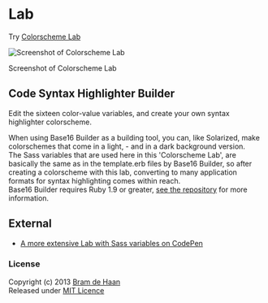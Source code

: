 # Lab

Try [Colorscheme Lab](http://atelierbram.github.io/syntax-highlighting/lab)     

![Screenshot of Colorscheme Lab](https://lh6.googleusercontent.com/-ZZiLu6PVYCc/UhT1RHORo3I/AAAAAAAAAnQ/bXsZ82HGwtI/s800/screenshot_colorscheme-lab_640x480.png)

Screenshot of Colorscheme Lab

## Code Syntax Highlighter Builder      
Edit the sixteen color-value variables, and create your own syntax highlighter colorscheme.   

When using Base16 Builder as a building tool, you can, like Solarized, make colorschemes that come in a light, - and in a dark background version.      
  The Sass variables that are used here in this 'Colorscheme Lab', are basically the same as in the template.erb files by Base16 Builder, so after creating a colorscheme with this lab, converting to many application formats for syntax highlighting comes within reach.    
  Base16 Builder requires Ruby 1.9 or greater, [see the repository](https://github.com/chriskempson/base16-builder) for more information.

## External 
* [A more extensive Lab with Sass variables on CodePen](http://codepen.io/atelierbram/pen/JnbIt)

### License 
Copyright (c) 2013 [Bram de Haan](http://atelierbramdehaan)     
Released under [MIT Licence](http://atelierbram.mit-license.org)

